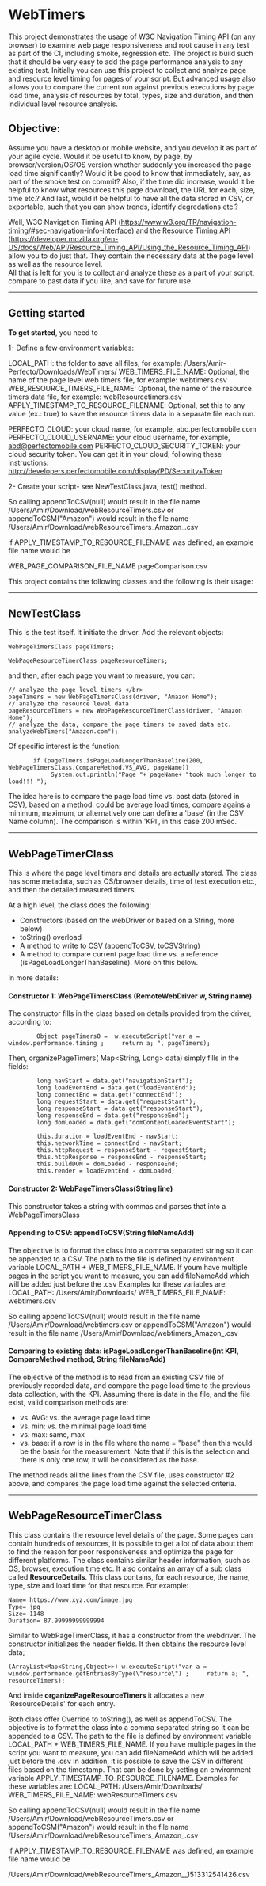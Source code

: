 # WebTimers
This project demonstrates the usage of W3C Navigation Timing API (on any browser) to examine web page responsiveness and root cause in any test as part of the CI, including smoke, regression etc. The project is build such that it should be very easy to add the page performance analysis to any existing test.
Initially you can use this project to collect and analyze page and resource level timing for pages of your script. But advanced usage also allows you to compare the current run against previous executions by page load time, analysis of resources by total, types, size and duration, and then individual level resource analysis.

## Objective:
Assume you have a desktop or mobile website, and you develop it as part of your agile cycle. Would it be useful to know, by page, by browser/version/OS/OS version whether suddenly you increased the page load time significantly?
Would it be good to know that immediately, say, as part of the smoke test on commit?
Also, if the time did increase, would it be helpful to know what resources this page download, the URL for each, size, time etc.?
And last, would it be helpful to have all the data stored in CSV, or exportable, such that you can show trends, identify degredations etc.?


Well, W3C Navigation Timing API (https://www.w3.org/TR/navigation-timing/#sec-navigation-info-interface) and the Resource Timing API (https://developer.mozilla.org/en-US/docs/Web/API/Resource_Timing_API/Using_the_Resource_Timing_API) allow you to do just that. They contain the necessary data at the page level as well as the resource level.</br>
All that is left for you is to collect and analyze these as a part of your script, compare to past data if you like, and save for future use.


*************
## Getting started
**To get started**, you need to

1- Define a few environment variables:

LOCAL_PATH: the folder to save all files, for example: /Users/Amir-Perfecto/Downloads/WebTimers/
WEB_TIMERS_FILE_NAME: Optional, the name of the page level web timers file, for example: webtimers.csv
WEB_RESOURCE_TIMERS_FILE_NAME: Optional, the name of the resource timers data file, for example: webResourcetimers.csv
APPLY_TIMESTAMP_TO_RESOURCE_FILENAME: Optional, set this to any value (ex.: true) to save the resource timers data in a separate file each run.

PERFECTO_CLOUD: your cloud name, for example, abc.perfectomobile.com
PERFECTO_CLOUD_USERNAME: your cloud username, for example, abd@perfectomobile.com
PERFECTO_CLOUD_SECURITY_TOKEN: your cloud security token. You can get it in your cloud, following these instructions: http://developers.perfectomobile.com/display/PD/Security+Token




2- Create your script- see NewTestClass.java, test() method.


So calling appendToCSV(null) would result in the file name /Users/Amir/Download/webResourceTimers.csv
or appendToCSM("Amazon") would result in the file name /Users/Amir/Download/webResourceTimers_Amazon_.csv

if APPLY_TIMESTAMP_TO_RESOURCE_FILENAME was defined, an example file name would be


WEB_PAGE_COMPARISON_FILE_NAME pageComparison.csv








This project contains the following classes and the following is their usage:
*************
## NewTestClass
This is the test itself. It initiate the driver. Add the relevant objects:
```
WebPageTimersClass pageTimers;

WebPageResourceTimerClass pageResourceTimers;
```
and then, after each page you want to measure, you can:
                
```
// analyze the page level timers </br>
pageTimers = new WebPageTimersClass(driver, "Amazon Home");
// analyze the resource level data
pageResourceTimers = new WebPageResourceTimerClass(driver, "Amazon Home");
// analyze the data, compare the page timers to saved data etc.
analyzeWebTimers("Amazon.com");
```
Of specific interest is the function:
```
       if (pageTimers.isPageLoadLongerThanBaseline(200, WebPageTimersClass.CompareMethod.VS_AVG, pageName))
            System.out.println("Page "+ pageName+ "took much longer to load!!! ");
```
The idea here is to compare the page load time vs. past data (stored in CSV), based on a method: could be average load times, compare agains a minimum, maximum, or alternatively one can define a 'base' (in the CSV Name column).
The comparison is within 'KPI', in this case 200 mSec.

*************
## WebPageTimerClass
This is where the page level timers and details are actually stored. The class has some metadata, such as OS/browser details, time of test execution etc., and then the detailed measured timers.

At a high level, the class does the following:
- Constructors (based on the webDriver or based on a String, more below)
- toString() overload
- A method to write to CSV (appendToCSV, toCSVString)
- A method to compare current page load time vs. a reference (isPageLoadLongerThanBaseline). More on this below.

In more details:

#### Constructor 1: WebPageTimersClass (RemoteWebDriver w, String name)
The constructor fills in the class based on details provided from the driver, according to:
```
        Object pageTimersO =  w.executeScript("var a =  window.performance.timing ;     return a; ", pageTimers);
```
Then, organizePageTimers( Map<String, Long> data) simply fills in the fields:
```
        long navStart = data.get("navigationStart");
        long loadEventEnd = data.get("loadEventEnd");
        long connectEnd = data.get("connectEnd");
        long requestStart = data.get("requestStart");
        long responseStart = data.get("responseStart");
        long responseEnd = data.get("responseEnd");
        long domLoaded = data.get("domContentLoadedEventStart");

        this.duration = loadEventEnd - navStart;
        this.networkTime = connectEnd - navStart;
        this.httpRequest = responseStart - requestStart;
        this.httpResponse = responseEnd - responseStart;
        this.buildDOM = domLoaded - responseEnd;
        this.render = loadEventEnd - domLoaded;
```
#### Constructor 2: WebPageTimersClass(String line)
This constructor takes a string with commas and parses that into a WebPageTimersClass

#### Appending to CSV: appendToCSV(String fileNameAdd)
The objective is to format the class into a comma separated string so it can be appended to a CSV. The path to the file is defined by environment variable LOCAL_PATH + WEB_TIMERS_FILE_NAME.
If youm have multiple pages in the script you want to measure, you can add fileNameAdd which will be added just before the .csv
Examples for these variables are:
LOCAL_PATH: /Users/Amir/Downloads/
WEB_TIMERS_FILE_NAME: webtimers.csv

So calling appendToCSV(null) would result in the file name /Users/Amir/Download/webtimers.csv
or appendToCSM("Amazon") would result in the file name /Users/Amir/Download/webtimers_Amazon_.csv

#### Comparing to existing data: isPageLoadLongerThanBaseline(int KPI, CompareMethod method, String fileNameAdd)
The objective of the method is to read from an existing CSV file of previously recorded data, and compare the page load time to the previous data collection, with the KPI.
Assuming there is data in the file, and the file exist, valid comparison methods are:
- vs. AVG: vs. the average page load time
- vs. min: vs. the minimal page load time
- vs. max: same, max
- vs. base: if a row is in the file where the name = "base" then this would be the basis for the measurement. Note that if this is the selection and there is only one row, it will be considered as the base.

The method reads all the lines from the CSV file, uses constructor #2 above, and compares the page load time against the selected criteria.

*************
## WebPageResourceTimerClass
This class contains the resource level details of the page. Some pages can contain hundreds of resources, it is possible to get a lot of data about them to find the reason for poor responsiveness and optimize the page for different platforms.
The class contains similar header information, such as OS, browser, execution time etc.
It also contains an array of a sub class called **ResourceDetails**. This class contains, for each resource, the name, type, size and load time for that resource. For example:

```
Name= https://www.xyz.com/image.jpg
Type= jpg
Size= 1148
Duration= 87.99999999999994
```

Similar to WebPageTimerClass, it has a constructor from the webdriver. The constructor initializes the header fields.
It then obtains the resource level data;

```
(ArrayList<Map<String,Object>>) w.executeScript("var a =  window.performance.getEntriesByType(\"resource\") ;     return a; ", resourceTimers);
```

And inside **organizePageResourceTimers** it allocates a new 'ResourceDetails' for each entry.

Both class offer Override to toString(), as well as appendToCSV.
The objective is to format the class into a comma separated string so it can be appended to a CSV. The path to the file is defined by environment variable LOCAL_PATH + WEB_TIMERS_FILE_NAME.
If you have multiple pages in the script you want to measure, you can add fileNameAdd which will be added just before the .csv
In addition, it is possible to save the CSV in different files based on the timestamp. That can be done by setting an environment variable APPLY_TIMESTAMP_TO_RESOURCE_FILENAME.
Examples for these variables are:
LOCAL_PATH: /Users/Amir/Downloads/
WEB_TIMERS_FILE_NAME: webResourceTimers.csv

So calling appendToCSV(null) would result in the file name /Users/Amir/Download/webResourceTimers.csv
or appendToCSM("Amazon") would result in the file name /Users/Amir/Download/webResourceTimers_Amazon_.csv

if APPLY_TIMESTAMP_TO_RESOURCE_FILENAME was defined, an example file name would be

/Users/Amir/Download/webResourceTimers_Amazon__1513312541426.csv




